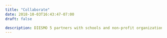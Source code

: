 ```yaml
---
title: "Collaborate"
date: 2018-10-03T16:43:47-07:00
draft: false

description: DIESMO 5 partners with schools and non-profit organizations to provide workshops, speaking engagements, and courses for students. 
---
```

